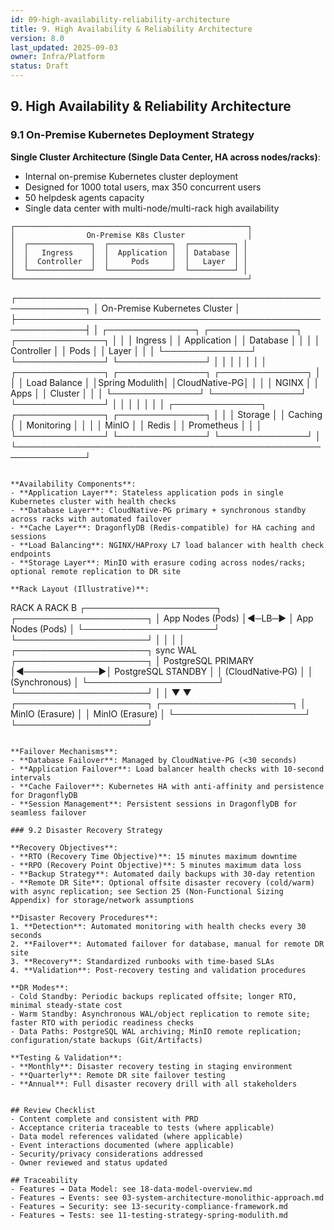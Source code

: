 ```yaml
---
id: 09-high-availability-reliability-architecture
title: 9. High Availability & Reliability Architecture
version: 8.0
last_updated: 2025-09-03
owner: Infra/Platform
status: Draft
---
```


## 9. High Availability & Reliability Architecture

### 9.1 On-Premise Kubernetes Deployment Strategy

**Single Cluster Architecture (Single Data Center, HA across nodes/racks)**:

- Internal on-premise Kubernetes cluster deployment
- Designed for 1000 total users, max 350 concurrent users
- 50 helpdesk agents capacity
- Single data center with multi-node/multi-rack high availability

```
┌────────────────────────────────────────────────────┐
│                On-Premise K8s Cluster              │
│  ┌──────────────┐  ┌──────────────┐  ┌──────────┐ │
│  │   Ingress    │  │  Application │  │ Database │ │
│  │  Controller  │  │     Pods     │  │   Layer  │ │
│  └──────────────┘  └──────────────┘  └──────────┘ │
└────────────────────────────────────────────────────┘
```

┌─────────────────────────────────────────────────────────────┐
│                  On-Premise Kubernetes Cluster              │
├─────────────────────────────────────────────────────────────┤
│  ┌──────────────┐  ┌──────────────┐  ┌──────────────┐    │
│  │    Ingress   │  │  Application │  │   Database   │    │
│  │  Controller  │  │     Pods     │  │     Layer    │    │
│  └──────────────┘  └──────────────┘  └──────────────┘    │
│        │                  │                  │           │
│  ┌──────────────┐  ┌──────────────┐  ┌──────────────┐    │
│  │ Load Balance │  │Spring Modulith│  │CloudNative-PG│    │
│  │    NGINX     │  │     Apps     │  │   Cluster    │    │
│  └──────────────┘  └──────────────┘  └──────────────┘    │
│        │                  │                  │           │
│  ┌──────────────┐  ┌──────────────┐  ┌──────────────┐    │
│  │   Storage    │  │   Caching    │  │  Monitoring  │    │
│  │    MinIO     │  │    Redis     │  │ Prometheus   │    │
│  └──────────────┘  └──────────────┘  └──────────────┘    │
└─────────────────────────────────────────────────────────────┘

```

**Availability Components**:
- **Application Layer**: Stateless application pods in single Kubernetes cluster with health checks
- **Database Layer**: CloudNative-PG primary + synchronous standby across racks with automated failover
- **Cache Layer**: DragonflyDB (Redis‑compatible) for HA caching and sessions
- **Load Balancing**: NGINX/HAProxy L7 load balancer with health check endpoints
- **Storage Layer**: MinIO with erasure coding across nodes/racks; optional remote replication to DR site

**Rack Layout (Illustrative)**:
```

RACK A                                   RACK B
┌─────────────────────┐            ┌─────────────────────┐
│ App Nodes (Pods)    │◀─LB─▶      │ App Nodes (Pods)    │
└─────────────────────┘            └─────────────────────┘
         │                                   │
         │                                   │
┌─────────────────────┐   sync WAL   ┌─────────────────────┐
│ PostgreSQL PRIMARY  │◀────────────▶│ PostgreSQL STANDBY  │
│ (CloudNative‑PG)    │              │ (Synchronous)       │
└─────────────────────┘              └─────────────────────┘
         │                                   │
         ▼                                   ▼
┌─────────────────────┐            ┌─────────────────────┐
│ MinIO (Erasure)     │            │ MinIO (Erasure)     │
└─────────────────────┘            └─────────────────────┘

```

**Failover Mechanisms**:
- **Database Failover**: Managed by CloudNative-PG (<30 seconds)
- **Application Failover**: Load balancer health checks with 10-second intervals
- **Cache Failover**: Kubernetes HA with anti‑affinity and persistence for DragonflyDB
- **Session Management**: Persistent sessions in DragonflyDB for seamless failover

### 9.2 Disaster Recovery Strategy

**Recovery Objectives**:
- **RTO (Recovery Time Objective)**: 15 minutes maximum downtime
- **RPO (Recovery Point Objective)**: 5 minutes maximum data loss
- **Backup Strategy**: Automated daily backups with 30-day retention
- **Remote DR Site**: Optional offsite disaster recovery (cold/warm) with async replication; see Section 25 (Non‑Functional Sizing Appendix) for storage/network assumptions

**Disaster Recovery Procedures**:
1. **Detection**: Automated monitoring with health checks every 30 seconds
2. **Failover**: Automated failover for database, manual for remote DR site
3. **Recovery**: Standardized runbooks with time-based SLAs
4. **Validation**: Post-recovery testing and validation procedures

**DR Modes**:
- Cold Standby: Periodic backups replicated offsite; longer RTO, minimal steady-state cost
- Warm Standby: Asynchronous WAL/object replication to remote site; faster RTO with periodic readiness checks
- Data Paths: PostgreSQL WAL archiving; MinIO remote replication; configuration/state backups (Git/Artifacts)

**Testing & Validation**:
- **Monthly**: Disaster recovery testing in staging environment  
- **Quarterly**: Remote DR site failover testing
- **Annual**: Full disaster recovery drill with all stakeholders


## Review Checklist
- Content complete and consistent with PRD
- Acceptance criteria traceable to tests (where applicable)
- Data model references validated (where applicable)
- Event interactions documented (where applicable)
- Security/privacy considerations addressed
- Owner reviewed and status updated

## Traceability
- Features → Data Model: see 18-data-model-overview.md
- Features → Events: see 03-system-architecture-monolithic-approach.md
- Features → Security: see 13-security-compliance-framework.md
- Features → Tests: see 11-testing-strategy-spring-modulith.md
